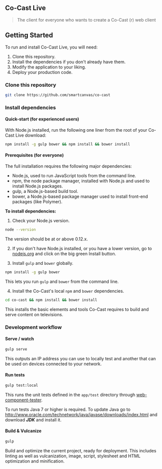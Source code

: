 ## Co-Cast Live

> The client for everyone who wants to create a Co-Cast (r) web client

## Getting Started

To run and install Co-Cast Live, you will need:

1. Clone this repository.
2. Install the dependencies if you don't already have them.
3. Modify the application to your liking.
4. Deploy your production code.

### Clone this repository

```sh
git clone https://github.com/smartcanvas/co-cast
```

### Install dependencies

#### Quick-start (for experienced users)

With Node.js installed, run the following one liner from the root of your Co-Cast Live download:

```sh
npm install -g gulp bower && npm install && bower install
```

#### Prerequisites (for everyone)

The full installation requires the following major dependencies:

- Node.js, used to run JavaScript tools from the command line.
- npm, the node package manager, installed with Node.js and used to install Node.js packages.
- gulp, a Node.js-based build tool.
- bower, a Node.js-based package manager used to install front-end packages (like Polymer).

**To install dependencies:**

1)  Check your Node.js version.

```sh
node --version
```

The version should be at or above 0.12.x.

2)  If you don't have Node.js installed, or you have a lower version, go to [nodejs.org](https://nodejs.org) and click on the big green Install button.

3)  Install `gulp` and `bower` globally.

```sh
npm install -g gulp bower
```

This lets you run `gulp` and `bower` from the command line.

4)  Install the Co-Cast's local `npm` and `bower` dependencies.

```sh
cd co-cast && npm install && bower install
```

This installs the basic elements and tools Co-Cast requires to build and serve content on televisions.

### Development workflow

#### Serve / watch

```sh
gulp serve
```

This outputs an IP address you can use to locally test and another that can be used on devices connected to your network.

#### Run tests

```sh
gulp test:local
```

This runs the unit tests defined in the `app/test` directory through [web-component-tester](https://github.com/Polymer/web-component-tester).

To run tests Java 7 or higher is required. To update Java go to http://www.oracle.com/technetwork/java/javase/downloads/index.html and download ***JDK*** and install it.

#### Build & Vulcanize

```sh
gulp
```

Build and optimize the current project, ready for deployment. This includes linting as well as vulcanization, image, script, stylesheet and HTML optimization and minification.

